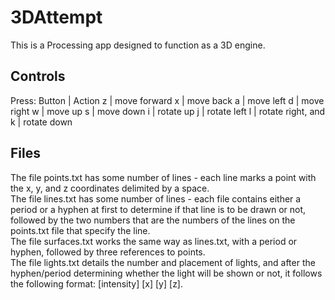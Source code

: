 # 3DAttempt
This is a Processing app designed to function as a 3D engine.
## Controls
Press:
Button | Action
z | move forward
x | move back
a | move left
d | move right
w | move up
s | move down
i | rotate up
j | rotate left
l | rotate right, and
k | rotate down
## Files
The file points.txt has some number of lines - each line marks a point with the x, y, and z coordinates delimited by a space.  
The file lines.txt has some number of lines - each file contains either a period or a hyphen at first to determine if that line is to be drawn or not, followed by the two numbers that are the numbers of the lines on the points.txt file that specify the line.  
The file surfaces.txt works the same way as lines.txt, with a period or hyphen, followed by three references to points.  
The file lights.txt details the number and placement of lights, and after the hyphen/period determining whether the light will be shown or not, it follows the following format: [intensity] [x] [y] [z].
